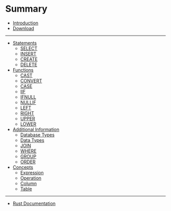 # Summary

- [Introduction](./introduction.md)
- [Download](./download.md)
---
- [Statements]()
	- [SELECT](./statements/SELECT.md)
	- [INSERT]()
	- [CREATE]()
	- [DELETE]()
- [Functions](./functions.md)
	- [CAST]()
	- [CONVERT]()
	- [CASE]()
	- [IIF]()
	- [IFNULL]()
	- [NULLIF]()
	- [LEFT]()
	- [RIGHT]()
	- [UPPER]()
	- [LOWER]()
- [Additional Information]()
	- [Database Types](./other/databases.md)
	- [Data Types]()
	- [JOIN]()
	- [WHERE]()
	- [GROUP]()
	- [ORDER]()
- [Concepts]()
	- [Expression](./concepts/expression.md)
	- [Operation](./concepts/operation.md)
	- [Column](./concepts/column.md)
	- [Table]()
---
- [Rust Documentation](./rustdoc.md)